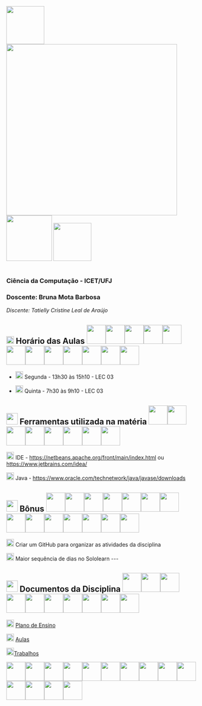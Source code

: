 <img src="https://github.com/user-attachments/assets/b1fa33cf-43ec-4637-8c2a-cd41f16bf0ff" width="100">  <img src="https://github.com/user-attachments/assets/81838698-97c1-4b50-9513-3d0aba9b13b1" width="450"> <img src="https://github.com/user-attachments/assets/03d53aca-9552-49f2-b8d0-062550533afb" width="120"> <img src="https://github.com/user-attachments/assets/b1fa33cf-43ec-4637-8c2a-cd41f16bf0ff" width="100"> 

#

### **Ciência da Computação - ICET/UFJ** 

### Doscente: Bruna Mota Barbosa
*Discente: Tatielly Cristine Leal de Araújo*

## <img src="https://github.com/user-attachments/assets/f8a9c40c-63f5-4ecb-ad70-f15e42da6365" width="20"> Horário das Aulas <img src="https://github.com/user-attachments/assets/b1fa33cf-43ec-4637-8c2a-cd41f16bf0ff" width="50"><img src="https://github.com/user-attachments/assets/b1fa33cf-43ec-4637-8c2a-cd41f16bf0ff" width="50"><img src="https://github.com/user-attachments/assets/b1fa33cf-43ec-4637-8c2a-cd41f16bf0ff" width="50"><img src="https://github.com/user-attachments/assets/b1fa33cf-43ec-4637-8c2a-cd41f16bf0ff" width="50"><img src="https://github.com/user-attachments/assets/b1fa33cf-43ec-4637-8c2a-cd41f16bf0ff" width="50"><img src="https://github.com/user-attachments/assets/b1fa33cf-43ec-4637-8c2a-cd41f16bf0ff" width="50"><img src="https://github.com/user-attachments/assets/b1fa33cf-43ec-4637-8c2a-cd41f16bf0ff" width="50"><img src="https://github.com/user-attachments/assets/b1fa33cf-43ec-4637-8c2a-cd41f16bf0ff" width="50"><img src="https://github.com/user-attachments/assets/b1fa33cf-43ec-4637-8c2a-cd41f16bf0ff" width="50"><img src="https://github.com/user-attachments/assets/b1fa33cf-43ec-4637-8c2a-cd41f16bf0ff" width="50"><img src="https://github.com/user-attachments/assets/b1fa33cf-43ec-4637-8c2a-cd41f16bf0ff" width="50"><img src="https://github.com/user-attachments/assets/b1fa33cf-43ec-4637-8c2a-cd41f16bf0ff" width="50">

- <img src="https://github.com/user-attachments/assets/3bf45ea6-2dbe-4e48-8b6d-a61cdc21c14e" width="20"> Segunda - 13h30 às 15h10 - LEC 03

- <img src="https://github.com/user-attachments/assets/3bf45ea6-2dbe-4e48-8b6d-a61cdc21c14e" width="20"> Quinta - 7h30 às 9h10 - LEC 03

## <img src="https://github.com/user-attachments/assets/33df927d-afed-418f-9637-7e75333512ae" width="30"> Ferramentas utilizada na matéria <img src="https://github.com/user-attachments/assets/b1fa33cf-43ec-4637-8c2a-cd41f16bf0ff" width="50"><img src="https://github.com/user-attachments/assets/b1fa33cf-43ec-4637-8c2a-cd41f16bf0ff" width="50"><img src="https://github.com/user-attachments/assets/b1fa33cf-43ec-4637-8c2a-cd41f16bf0ff" width="50"><img src="https://github.com/user-attachments/assets/b1fa33cf-43ec-4637-8c2a-cd41f16bf0ff" width="50"><img src="https://github.com/user-attachments/assets/b1fa33cf-43ec-4637-8c2a-cd41f16bf0ff" width="50"><img src="https://github.com/user-attachments/assets/b1fa33cf-43ec-4637-8c2a-cd41f16bf0ff" width="50"><img src="https://github.com/user-attachments/assets/b1fa33cf-43ec-4637-8c2a-cd41f16bf0ff" width="50"><img src="https://github.com/user-attachments/assets/b1fa33cf-43ec-4637-8c2a-cd41f16bf0ff" width="50">
<img src="https://github.com/user-attachments/assets/3bf45ea6-2dbe-4e48-8b6d-a61cdc21c14e" width="20"> IDE - https://netbeans.apache.org/front/main/index.html ou https://www.jetbrains.com/idea/

<img src="https://github.com/user-attachments/assets/3bf45ea6-2dbe-4e48-8b6d-a61cdc21c14e" width="20"> Java - https://www.oracle.com/technetwork/java/javase/downloads

## <img src="https://github.com/user-attachments/assets/3f67f0e8-d0e8-4862-918e-8701a86409f0" width="30"> Bônus <img src="https://github.com/user-attachments/assets/b1fa33cf-43ec-4637-8c2a-cd41f16bf0ff" width="50"><img src="https://github.com/user-attachments/assets/b1fa33cf-43ec-4637-8c2a-cd41f16bf0ff" width="50"><img src="https://github.com/user-attachments/assets/b1fa33cf-43ec-4637-8c2a-cd41f16bf0ff" width="50"><img src="https://github.com/user-attachments/assets/b1fa33cf-43ec-4637-8c2a-cd41f16bf0ff" width="50"><img src="https://github.com/user-attachments/assets/b1fa33cf-43ec-4637-8c2a-cd41f16bf0ff" width="50"><img src="https://github.com/user-attachments/assets/b1fa33cf-43ec-4637-8c2a-cd41f16bf0ff" width="50"><img src="https://github.com/user-attachments/assets/b1fa33cf-43ec-4637-8c2a-cd41f16bf0ff" width="50"><img src="https://github.com/user-attachments/assets/b1fa33cf-43ec-4637-8c2a-cd41f16bf0ff" width="50"><img src="https://github.com/user-attachments/assets/b1fa33cf-43ec-4637-8c2a-cd41f16bf0ff" width="50"><img src="https://github.com/user-attachments/assets/b1fa33cf-43ec-4637-8c2a-cd41f16bf0ff" width="50"><img src="https://github.com/user-attachments/assets/b1fa33cf-43ec-4637-8c2a-cd41f16bf0ff" width="50"><img src="https://github.com/user-attachments/assets/b1fa33cf-43ec-4637-8c2a-cd41f16bf0ff" width="50"><img src="https://github.com/user-attachments/assets/b1fa33cf-43ec-4637-8c2a-cd41f16bf0ff" width="50"><img src="https://github.com/user-attachments/assets/b1fa33cf-43ec-4637-8c2a-cd41f16bf0ff" width="50">

<img src="https://github.com/user-attachments/assets/3bf45ea6-2dbe-4e48-8b6d-a61cdc21c14e" width="20"> Criar um GitHub para organizar as atividades da disciplina

<img src="https://github.com/user-attachments/assets/3bf45ea6-2dbe-4e48-8b6d-a61cdc21c14e" width="20"> Maior sequência de dias no Sololearn ---

## <img src="https://github.com/user-attachments/assets/6fc595ad-87ad-48ac-ba70-9cd067c87128" width="30"> Documentos da Disciplina <img src="https://github.com/user-attachments/assets/b1fa33cf-43ec-4637-8c2a-cd41f16bf0ff" width="50"><img src="https://github.com/user-attachments/assets/b1fa33cf-43ec-4637-8c2a-cd41f16bf0ff" width="50"><img src="https://github.com/user-attachments/assets/b1fa33cf-43ec-4637-8c2a-cd41f16bf0ff" width="50"><img src="https://github.com/user-attachments/assets/b1fa33cf-43ec-4637-8c2a-cd41f16bf0ff" width="50"><img src="https://github.com/user-attachments/assets/b1fa33cf-43ec-4637-8c2a-cd41f16bf0ff" width="50"><img src="https://github.com/user-attachments/assets/b1fa33cf-43ec-4637-8c2a-cd41f16bf0ff" width="50"><img src="https://github.com/user-attachments/assets/b1fa33cf-43ec-4637-8c2a-cd41f16bf0ff" width="50"><img src="https://github.com/user-attachments/assets/b1fa33cf-43ec-4637-8c2a-cd41f16bf0ff" width="50"><img src="https://github.com/user-attachments/assets/b1fa33cf-43ec-4637-8c2a-cd41f16bf0ff" width="50"><img src="https://github.com/user-attachments/assets/b1fa33cf-43ec-4637-8c2a-cd41f16bf0ff" width="50">
<img src="https://github.com/user-attachments/assets/3bf45ea6-2dbe-4e48-8b6d-a61cdc21c14e" width="20"> [Plano de Ensino](https://github.com/brunamota/POO/files/15017784/Plano.de.Ensino.POO.-.01_2024.pdf)

<img src="https://github.com/user-attachments/assets/3bf45ea6-2dbe-4e48-8b6d-a61cdc21c14e" width="20"> [Aulas](https://github.com/Perezz21/Programa-o-Orientada-ao-Objeto/tree/main/Aulas)

<img src="https://github.com/user-attachments/assets/3bf45ea6-2dbe-4e48-8b6d-a61cdc21c14e" width="20">[Trabalhos](https://github.com/Ttorricelli/POO/blob/main/Trabalhos.md)

<img src="https://github.com/user-attachments/assets/b1fa33cf-43ec-4637-8c2a-cd41f16bf0ff" width="50"><img src="https://github.com/user-attachments/assets/b1fa33cf-43ec-4637-8c2a-cd41f16bf0ff" width="50"><img src="https://github.com/user-attachments/assets/b1fa33cf-43ec-4637-8c2a-cd41f16bf0ff" width="50"><img src="https://github.com/user-attachments/assets/b1fa33cf-43ec-4637-8c2a-cd41f16bf0ff" width="50"><img src="https://github.com/user-attachments/assets/b1fa33cf-43ec-4637-8c2a-cd41f16bf0ff" width="50"><img src="https://github.com/user-attachments/assets/b1fa33cf-43ec-4637-8c2a-cd41f16bf0ff" width="50"><img src="https://github.com/user-attachments/assets/b1fa33cf-43ec-4637-8c2a-cd41f16bf0ff" width="50"><img src="https://github.com/user-attachments/assets/b1fa33cf-43ec-4637-8c2a-cd41f16bf0ff" width="50"><img src="https://github.com/user-attachments/assets/b1fa33cf-43ec-4637-8c2a-cd41f16bf0ff" width="50"><img src="https://github.com/user-attachments/assets/b1fa33cf-43ec-4637-8c2a-cd41f16bf0ff" width="50"><img src="https://github.com/user-attachments/assets/b1fa33cf-43ec-4637-8c2a-cd41f16bf0ff" width="50"><img src="https://github.com/user-attachments/assets/b1fa33cf-43ec-4637-8c2a-cd41f16bf0ff" width="50"><img src="https://github.com/user-attachments/assets/b1fa33cf-43ec-4637-8c2a-cd41f16bf0ff" width="50"><img src="https://github.com/user-attachments/assets/b1fa33cf-43ec-4637-8c2a-cd41f16bf0ff" width="50">

